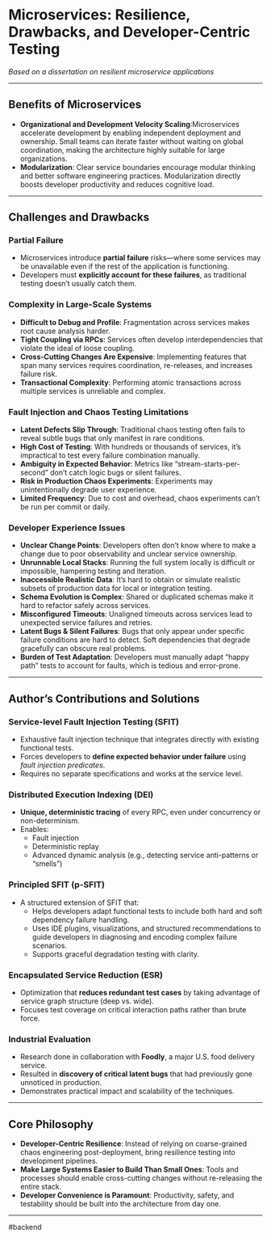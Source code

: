 # Microservices: Resilience, Drawbacks, and Developer-Centric Testing

*Based on a dissertation on resilient microservice applications* 

---
## **Benefits of Microservices**

* **Organizational and Development Velocity Scaling**:Microservices accelerate development by enabling independent deployment and ownership. Small teams can iterate faster without waiting on global coordination, making the architecture highly suitable for large organizations.
* **Modularization**: Clear service boundaries encourage modular thinking and better software engineering practices. Modularization directly boosts developer productivity and reduces cognitive load.

---
## **Challenges and Drawbacks**

### **Partial Failure**

* Microservices introduce **partial failure** risks—where some services may be unavailable even if the rest of the application is functioning.
* Developers must **explicitly account for these failures**, as traditional testing doesn’t usually catch them.

### **Complexity in Large-Scale Systems**

* **Difficult to Debug and Profile**: Fragmentation across services makes root cause analysis harder.
* **Tight Coupling via RPCs**: Services often develop interdependencies that violate the ideal of loose coupling.
* **Cross-Cutting Changes Are Expensive**: Implementing features that span many services requires coordination, re-releases, and increases failure risk.
* **Transactional Complexity**: Performing atomic transactions across multiple services is unreliable and complex.

### **Fault Injection and Chaos Testing Limitations**

* **Latent Defects Slip Through**: Traditional chaos testing often fails to reveal subtle bugs that only manifest in rare conditions.
* **High Cost of Testing**: With hundreds or thousands of services, it’s impractical to test every failure combination manually.
* **Ambiguity in Expected Behavior**: Metrics like “stream-starts-per-second” don’t catch logic bugs or silent failures.
* **Risk in Production Chaos Experiments**: Experiments may unintentionally degrade user experience.
* **Limited Frequency**: Due to cost and overhead, chaos experiments can’t be run per commit or daily.

### **Developer Experience Issues**

* **Unclear Change Points**: Developers often don’t know where to make a change due to poor observability and unclear service ownership.
* **Unrunnable Local Stacks**: Running the full system locally is difficult or impossible, hampering testing and iteration.
* **Inaccessible Realistic Data**: It’s hard to obtain or simulate realistic subsets of production data for local or integration testing.
* **Schema Evolution is Complex**: Shared or duplicated schemas make it hard to refactor safely across services.
* **Misconfigured Timeouts**: Unaligned timeouts across services lead to unexpected service failures and retries.
* **Latent Bugs & Silent Failures**: Bugs that only appear under specific failure conditions are hard to detect. Soft dependencies that degrade gracefully can obscure real problems.
* **Burden of Test Adaptation**: Developers must manually adapt “happy path” tests to account for faults, which is tedious and error-prone.

---
## **Author’s Contributions and Solutions**

### **Service-level Fault Injection Testing (SFIT)**

* Exhaustive fault injection technique that integrates directly with existing functional tests.
* Forces developers to **define expected behavior under failure** using *fault injection predicates*.
* Requires no separate specifications and works at the service level.

### **Distributed Execution Indexing (DEI)**

* **Unique, deterministic tracing** of every RPC, even under concurrency or non-determinism.
* Enables:
  * Fault injection
  * Deterministic replay
  * Advanced dynamic analysis (e.g., detecting service anti-patterns or “smells”)

### **Principled SFIT (p-SFIT)**

* A structured extension of SFIT that:
  * Helps developers adapt functional tests to include both hard and soft dependency failure handling.
  * Uses IDE plugins, visualizations, and structured recommendations to guide developers in diagnosing and encoding complex failure scenarios.
  * Supports graceful degradation testing with clarity.

### **Encapsulated Service Reduction (ESR)**

* Optimization that **reduces redundant test cases** by taking advantage of service graph structure (deep vs. wide).
* Focuses test coverage on critical interaction paths rather than brute force.

### **Industrial Evaluation**

* Research done in collaboration with **Foodly**, a major U.S. food delivery service.
* Resulted in **discovery of critical latent bugs** that had previously gone unnoticed in production.
* Demonstrates practical impact and scalability of the techniques.

---
## **Core Philosophy**

- **Developer-Centric Resilience**: Instead of relying on coarse-grained chaos engineering post-deployment, bring resilience testing into development pipelines.
- **Make Large Systems Easier to Build Than Small Ones**: Tools and processes should enable cross-cutting changes without re-releasing the entire stack.
- **Developer Convenience is Paramount**: Productivity, safety, and testability should be built into the architecture from day one.

---

#backend